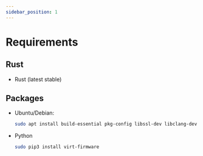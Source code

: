 ```yaml
---
sidebar_position: 1
---
```


# Requirements

## Rust

- Rust (latest stable)

## Packages

- Ubuntu/Debian:
  ```bash
  sudo apt install build-essential pkg-config libssl-dev libclang-dev protobuf-compiler
  ```
- Python
  ```bash
  sudo pip3 install virt-firmware
  ```